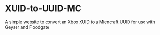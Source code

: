 # XUID-to-UUID-MC
A simple website to convert an Xbox XUID to a Miencraft UUID for use with Geyser and Floodgate
